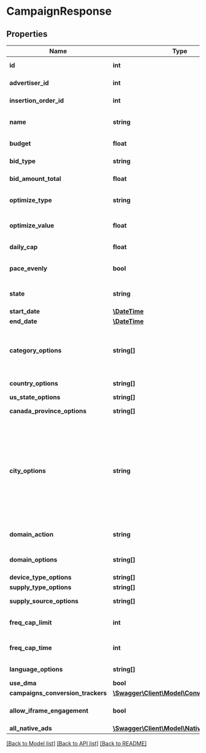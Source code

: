 # CampaignResponse

## Properties
Name | Type | Description | Notes
------------ | ------------- | ------------- | -------------
**id** | **int** | The ID of the campaign. | [default to 45]
**advertiser_id** | **int** | The ID of the campaign&#39;s advertiser. | [default to 12]
**insertion_order_id** | **int** | The ID of the campaign&#39;s line item. This value cannot be modified after it has been set. | [default to 22]
**name** | **string** | The name of the campaign. | [default to 'API Test Campaign']
**budget** | **float** | The budget of the campaign. | [default to 10000.0]
**bid_type** | **string** | Type of bid model: cpm (Cost Per Thousand Impressions), cpc (Cost Per Click), cpe (Cost Per Engagement), cps (Cost Per Session) bid model. | [default to 'cpm']
**bid_amount_total** | **float** | The bid amount of the campaign. | [default to 5.0]
**optimize_type** | **string** | The type of optimization used for the campaign: ctr (CTR floor), cpc (CPC goal), cps (CPS goal). | [optional] [default to 'cpc']
**optimize_value** | **float** | The value of the optimization. Example: The value is 0.2 for a $0.2 CPC goal, or a 0.2% CTR floor. | [optional] [default to 1.5]
**daily_cap** | **float** | The maximum budget to be spent in a single day. This value is only used if pace_evenly is NULL or false. | [optional] 
**pace_evenly** | **bool** | Whether or not to pace the campaign budget evenly over the course of the campaign. This value is only used if a valid end_date is specified. | [optional] [default to true]
**state** | **string** | The state of the campaign. | [optional] [default to 'active']
**start_date** | [**\DateTime**](Date.md) | The timestamp in UTC when the campaign will begin. | [optional] 
**end_date** | [**\DateTime**](Date.md) | The timestamp in UTC when the campaign will end. | [optional] 
**category_options** | **string[]** | The list of IAB categories to be included in the campaign. &lt;a class&#x3D;\&quot;campaign-link\&quot; target&#x3D;\&quot;_blank\&quot; href&#x3D;\&quot;https://docs.google.com/document/d/1oZEWp_b9ccLsPNbTJf-w5ENHSSHiAjVQVcfjUh7LBsg/edit?usp&#x3D;sharing#bookmark&#x3D;id.wwmc2j4w9weo\&quot;&gt;Click Here&lt;/a&gt; for full list of IB categories. Leave empty to choose all. | [optional] 
**country_options** | **string[]** | The list of ISO 3166-1 alpha-2 country codes to be included in the campaign. | [optional] 
**us_state_options** | **string[]** | The list of ISO 3166-2 US state codes to be included in the campaign. | [optional] 
**canada_province_options** | **string[]** | The list of ISO 3166-2 Canadian province codes to be included in the campaign. | [optional] 
**city_options** | **string** | The list of city ID objects to be included in the campaign. For more information &lt;a class&#x3D;\&quot;campaign-link\&quot; target&#x3D;\&quot;_blank\&quot; href&#x3D;\&quot;https://docs.google.com/document/d/1oZEWp_b9ccLsPNbTJf-w5ENHSSHiAjVQVcfjUh7LBsg/edit?usp&#x3D;sharing#bookmark&#x3D;id.19kxqs63mxbn\&quot;&gt;Click Here&lt;/a&gt;. | [optional] [default to 'Sugar Land > TX > US:618@ Missouri City > TX > US:618@ Houston > TX > US:618@ Austin > TX > US:635']
**domain_action** | **string** | Action to be taken on the \&quot;domain_options\&quot; list. | [optional] [default to 'exclude']
**domain_options** | **string[]** | The list of domains or subdomains to be included or excluded in the campaign. \&quot;domain_action\&quot; must also be set. Example: [\&quot;ford.com\&quot;, \&quot;www.american express.com\&quot;] | [optional] 
**device_type_options** | **string[]** | The list of device types to be included in the campaign. | [optional] 
**supply_type_options** | **string[]** | The list of mobile supply types to be included in the campaign. | [optional] 
**supply_source_options** | **string[]** | The list of supply sources to be included in the campaign. Please reach out to CSM for the list of supply sources. | [optional] 
**freq_cap_limit** | **int** | The user frequency cap value, which is the maximum amount of impressions that a unique user can see. | [optional] [default to 7]
**freq_cap_time** | **int** | The length of time in milliseconds when the user frequency cap counter restarts. | [optional] [default to 86400000]
**language_options** | **string[]** | A list of language(s) that are targeted. The campaign will only target sites or users whose language is included in the list. | [optional] 
**use_dma** | **bool** | Enable campaign to target city by Designated Market Area (DMA). | [optional] 
**campaigns_conversion_trackers** | [**\Swagger\Client\Model\ConversionTracker[]**](ConversionTracker.md) |  | [optional] 
**allow_iframe_engagement** | **bool** | Allow engagement tracking by placing add within an iframe | [optional] [default to true]
**all_native_ads** | [**\Swagger\Client\Model\NativeAdResponse[]**](NativeAdResponse.md) | Native ad model | [optional] 

[[Back to Model list]](../README.md#documentation-for-models) [[Back to API list]](../README.md#documentation-for-api-endpoints) [[Back to README]](../README.md)


